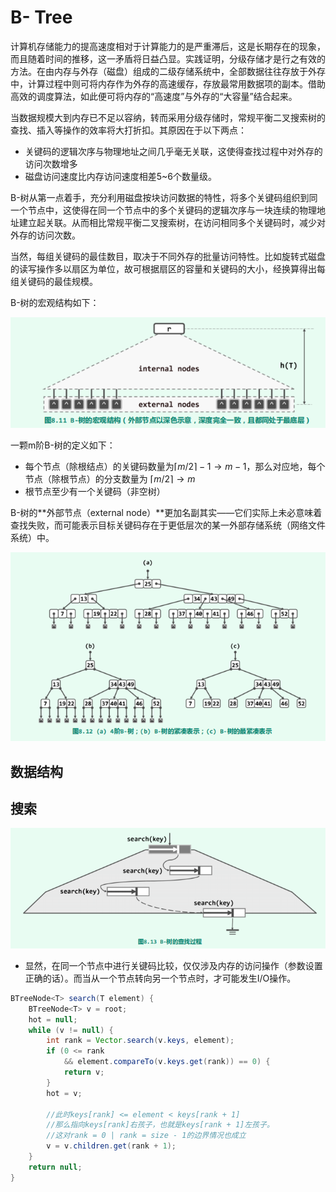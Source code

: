 # B- Tree

计算机存储能力的提高速度相对于计算能力的是严重滞后，这是长期存在的现象，而且随着时间的推移，这一矛盾将日益凸显。实践证明，分级存储才是行之有效的方法。在由内存与外存（磁盘）组成的二级存储系统中，全部数据往往存放于外存中，计算过程中则可将内存作为外存的高速缓存，存放最常用数据项的副本。借助高效的调度算法，如此便可将内存的“高速度”与外存的“大容量”结合起来。

当数据规模大到内存已不足以容纳，转而采用分级存储时，常规平衡二叉搜索树的查找、插入等操作的效率将大打折扣。其原因在于以下两点：

- 关键码的逻辑次序与物理地址之间几乎毫无关联，这使得查找过程中对外存的访问次数增多
- 磁盘访问速度比内存访问速度相差5~6个数量级。

B-树从第一点着手，充分利用磁盘按块访问数据的特性，将多个关键码组织到同一个节点中，这使得在同一个节点中的多个关键码的逻辑次序与一块连续的物理地址建立起关联。从而相比常规平衡二叉搜索树，在访问相同多个关键码时，减少对外存的访问次数。

当然，每组关键码的最佳数目，取决于不同外存的批量访问特性。比如旋转式磁盘的读写操作多以扇区为单位，故可根据扇区的容量和关键码的大小，经换算得出每组关键码的最佳规模。



B-树的宏观结构如下：

![image-20230530172506151](assets/image-20230530172506151.png)

一颗m阶B-树的定义如下：

- 每个节点（除根结点）的关键码数量为$\lceil m / 2\rceil - 1\to m - 1$，那么对应地，每个节点（除根节点）的分支数量为 $\lceil m/2 \rceil \to m$
- 根节点至少有一个关键码（非空树）



B-树的**外部节点（external node）**更加名副其实——它们实际上未必意味着查找失败，而可能表示目标关键码存在于更低层次的某一外部存储系统（网络文件系统）中。



![image-20230530173206628](assets/image-20230530173206628.png)



## 数据结构



## 搜索

![image-20230530204912625](assets/image-20230530204912625.png)



- 显然，在同一个节点中进行关键码比较，仅仅涉及内存的访问操作（参数设置正确的话）。而当从一个节点转向另一个节点时，才可能发生I/O操作。






~~~java
BTreeNode<T> search(T element) {
    BTreeNode<T> v = root;
    hot = null;
    while (v != null) {
        int rank = Vector.search(v.keys, element);
        if (0 <= rank
            && element.compareTo(v.keys.get(rank)) == 0) {
            return v;
        }
        hot = v;
        
        //此时keys[rank] <= element < keys[rank + 1]
        //那么指向keys[rank]右孩子，也就是keys[rank + 1]左孩子。
        //这对rank = 0 | rank = size - 1的边界情况也成立
        v = v.children.get(rank + 1);
    }
    return null;
}
~~~

